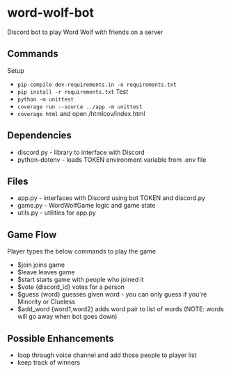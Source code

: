 # word-wolf-bot
Discord bot to play Word Wolf with friends on a server

## Commands
Setup
- ```pip-compile dev-requirements.in -o requirements.txt```
- ```pip install -r requirements.txt```
Test
- ```python -m unittest```
- ```coverage run --source ../app -m unittest```
- ```coverage html``` and open /htmlcov/index.html

## Dependencies
- discord.py - library to interface with Discord
- python-dotenv - loads TOKEN environment variable from .env file

## Files
- app.py - interfaces with Discord using bot TOKEN and discord.py
- game.py - WordWolfGame logic and game state
- utils.py - utilities for app.py

## Game Flow
Player types the below commands to play the game
- $join joins game
- $leave leaves game
- $start starts game with people who joined it
- $vote {discord_id} votes for a person
- $guess {word} guesses given word - you can only guess if you're Minority or Clueless
- $add_word {word1,word2} adds word pair to list of words (NOTE: words will go away when bot goes down)

## Possible Enhancements
- loop through voice channel and add those people to player list
- keep track of winners